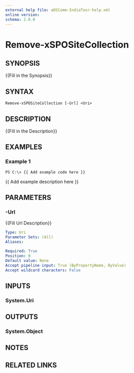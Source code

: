 ```yaml
---
external help file: aOSComm-IndiaTour-help.xml
online version: 
schema: 2.0.0
---
```


# Remove-xSPOSiteCollection

## SYNOPSIS
{{Fill in the Synopsis}}

## SYNTAX

```
Remove-xSPOSiteCollection [-Url] <Uri>
```

## DESCRIPTION
{{Fill in the Description}}

## EXAMPLES

### Example 1
```
PS C:\> {{ Add example code here }}
```

{{ Add example description here }}

## PARAMETERS

### -Url
{{Fill Url Description}}

```yaml
Type: Uri
Parameter Sets: (All)
Aliases: 

Required: True
Position: 0
Default value: None
Accept pipeline input: True (ByPropertyName, ByValue)
Accept wildcard characters: False
```

## INPUTS

### System.Uri


## OUTPUTS

### System.Object

## NOTES

## RELATED LINKS

